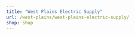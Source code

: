 ```yaml
---
title: "West Plains Electric Supply"
url: /west-plains/west-plains-electric-supply/
shop: shop
---
```

